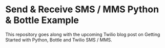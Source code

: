 # Send & Receive SMS / MMS Python & Bottle Example
This repository goes along with the upcoming Twilio blog post
on Getting Started with Python, Bottle and Twilio SMS / MMS.
